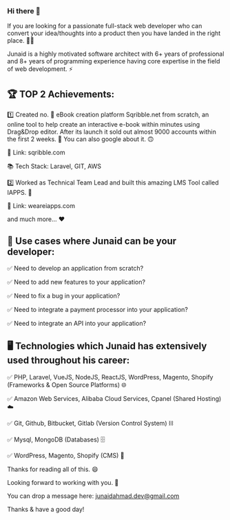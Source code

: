 ### Hi there 👋

If you are looking for a passionate full-stack web developer who can convert your idea/thoughts into a product then you have landed in the right place. 👨‍💻


Junaid is a highly motivated software architect with 6+ years of professional and 8+ years of programming experience having core expertise in the field of web development. ⚡


## 🏆 TOP 2 Achievements: 

1️⃣ Created no. 🥇 eBook creation platform Sqribble.net from scratch, an online tool to help create an interactive e-book within minutes using Drag&Drop editor. After its launch it sold out almost 9000 accounts within the first 2 weeks. 🚀 You can also google about it. 🙃

🔗 Link: sqribble.com

📚 Tech Stack: Laravel, GIT, AWS


2️⃣ Worked as Technical Team Lead and built this amazing LMS Tool called IAPPS. 🏫

🔗 Link: weareiapps.com


and much more... ❤️

## 📢 Use cases where Junaid can be your developer:

✅ Need to develop an application from scratch?

✅ Need to add new features to your application?

✅ Need to fix a bug in your application?

✅ Need to integrate a payment processor into your application?

✅ Need to integrate an API into your application?



## 🖥️ Technologies which Junaid has extensively used throughout his career:

✅ PHP, Laravel, VueJS, NodeJS, ReactJS, WordPress, Magento, Shopify (Frameworks & Open Source Platforms) 🌐

✅ Amazon Web Services, Alibaba Cloud Services, Cpanel (Shared Hosting) ☁️

✅ Git, Github, Bitbucket, Gitlab (Version Control System) ⛓️

✅ Mysql, MongoDB (Databases) 🗄️

✅ WordPress, Magento, Shopify (CMS) 🧲


Thanks for reading all of this. 😄

Looking forward to working with you. 🤝

You can drop a message here: junaidahmad.dev@gmail.com 

Thanks & have a good day!
